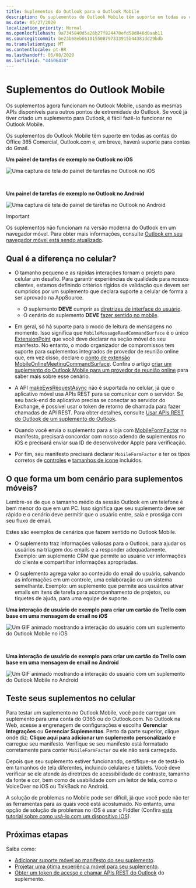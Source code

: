 ```yaml
---
title: Suplementos do Outlook para o Outlook Mobile
description: Os suplementos do Outlook Mobile têm suporte em todas as contas do Office 365 Comercial, Outlook.com e, em breve, haverá suporte para contas do Gmail.
ms.date: 05/27/2020
localization_priority: Normal
ms.openlocfilehash: 9a7345840d5a26b27f824470efd58d846d0aab11
ms.sourcegitcommit: be23b68eb661015508797333915b44381dd29bdb
ms.translationtype: MT
ms.contentlocale: pt-BR
ms.lasthandoff: 06/08/2020
ms.locfileid: "44606438"
---
```

# <a name="add-ins-for-outlook-mobile"></a>Suplementos do Outlook Mobile

Os suplementos agora funcionam no Outlook Mobile, usando as mesmas APIs disponíveis para outros pontos de extremidade do Outlook. Se você já tiver criado um suplemento para Outlook, é fácil fazê-lo funcionar no Outlook Mobile.

Os suplementos do Outlook Mobile têm suporte em todas as contas do Office 365 Comercial, Outlook.com e, em breve, haverá suporte para contas do Gmail.

**Um painel de tarefas de exemplo no Outlook no iOS**

![Uma captura de tela do painel de tarefas no Outlook no iOS](../images/outlook-mobile-addin-taskpane.png)

<br/>

**Um painel de tarefas de exemplo no Outlook no Android**

![Uma captura de tela do painel de tarefas no Outlook no Android](../images/outlook-mobile-addin-taskpane-android.png)

> [!IMPORTANT]
> Os suplementos não funcionam na versão moderna do Outlook em um navegador móvel. Para obter mais informações, consulte [Outlook em seu navegador móvel está sendo atualizado](https://techcommunity.microsoft.com/t5/outlook-blog/outlook-on-your-mobile-browser-is-being-upgraded/ba-p/1125816).

## <a name="whats-different-on-mobile"></a>Qual é a diferença no celular?

- O tamanho pequeno e as rápidas interações tornam o projeto para celular um desafio. Para garantir experiências de qualidade para nossos clientes, estamos definindo critérios rígidos de validação que devem ser cumpridos por um suplemento que declara suporte a celular de forma a ser aprovado na AppSource.
    - O suplemento **DEVE** cumprir as [diretrizes de interface do usuário](outlook-addin-design.md).
    - O cenário do suplemento **DEVE** [fazer sentido no mobile](#what-makes-a-good-scenario-for-mobile-add-ins).

- Em geral, só há suporte para o modo de leitura de mensagens no momento. Isso significa que `MobileMessageReadCommandSurface` é o único [ExtensionPoint](../reference/manifest/extensionpoint.md#mobilemessagereadcommandsurface) que você deve declarar na seção móvel do seu manifesto. No entanto, o modo organizador de compromissos tem suporte para suplementos integrados de provedor de reunião online que, em vez disso, declare o [ponto de extensão MobileOnlineMeetingCommandSurface](../reference/manifest/extensionpoint.md#mobileonlinemeetingcommandsurface-preview). Confira o artigo [criar um suplemento do Outlook Mobile para um provedor de reunião online](online-meeting.md) para saber mais sobre esse cenário.

- A API [makeEwsRequestAsync](../reference/objectmodel/preview-requirement-set/office.context.mailbox.md#methods) não é suportada no celular, já que o aplicativo móvel usa APIs REST para se comunicar com o servidor. Se seu back-end do aplicativo precisa se conectar ao servidor do Exchange, é possível usar o token de retorno de chamada para fazer chamadas de API REST. Para obter detalhes, consulte [Usar APIs REST do Outlook de um suplemento do Outlook](use-rest-api.md).

- Quando você envia o suplemento para a loja com [MobileFormFactor](../reference/manifest/mobileformfactor.md) no manifesto, precisará concordar com nosso adendo de suplementos no iOS e precisará enviar sua ID de desenvolvedor Apple para verificação.

- Por fim, seu manifesto precisará declarar `MobileFormFactor` e ter os tipos corretos de [controles](../reference/manifest/control.md) e [tamanhos de ícone](../reference/manifest/icon.md) incluídos.

## <a name="what-makes-a-good-scenario-for-mobile-add-ins"></a>O que forma um bom cenário para suplementos móveis?

Lembre-se de que o tamanho médio da sessão Outlook em um telefone é bem menor do que em um PC. Isso significa que seu suplemento deve ser rápido e o cenário deve permitir que o usuário entre, saia e prossiga com seu fluxo de email.

Estes são exemplos de cenários que fazem sentido no Outlook Mobile.

- O suplemento traz informações valiosas para o Outlook, para ajudar os usuários na triagem dos emails e a responder adequadamente. Exemplo: um suplemento CRM que permite ao usuário ver informações do cliente e compartilhar informações apropriadas.

- O suplemento agrega valor ao conteúdo do email do usuário, salvando as informações em um controle, uma colaboração ou um sistema semelhante. Exemplo: um suplemento que permite aos usuários ativar emails em itens de tarefa para acompanhamento de projetos, ou tíquetes de ajuda, para uma equipe de suporte.

**Uma interação de usuário de exemplo para criar um cartão do Trello com base em uma mensagem de email no iOS**

![Um GIF animado mostrando a interação do usuário com um suplemento do Outlook Mobile no iOS](../images/outlook-mobile-addin-interaction.gif)

<br/>

**Uma interação de usuário de exemplo para criar um cartão do Trello com base em uma mensagem de email no Android**

![Um GIF animado mostrando a interação do usuário com um suplemento do Outlook Mobile no Android](../images/outlook-mobile-addin-interaction-android.gif)

## <a name="testing-your-add-ins-on-mobile"></a>Teste seus suplementos no celular

Para testar um suplemento no Outlook Mobile, você pode carregar um suplemento para uma conta do O365 ou do Outlook.com. No Outlook na Web, acesse a engrenagem de configurações e escolha **Gerenciar Integrações** ou **Gerenciar Suplementos**. Perto da parte superior, clique onde diz: **Clique aqui para adicionar um suplemento personalizado** e carregue seu manifesto. Verifique se seu manifesto está formatado corretamente para conter `MobileFormFactor` ou ele não será carregado.

Depois que seu suplemento estiver funcionando, certifique-se de testá-lo em tamanhos de tela diferentes, incluindo celulares e tablets. Você deve verificar se ele atende às diretrizes de acessibilidade de contraste, tamanho da fonte e cor, bem como de usabilidade com um leitor de tela, como o VoiceOver no iOS ou TalkBack no Android.

A solução de problemas no Mobile pode ser difícil, já que você pode não ter as ferramentas para as quais você está acostumado. No entanto, uma opção de solução de problemas no iOS é usar o Fiddler (Confira [este tutorial sobre como usá-lo com um dispositivo IOS](https://www.telerik.com/blogs/using-fiddler-with-apple-ios-devices)).

## <a name="next-steps"></a>Próximas etapas

Saiba como:

- [Adicionar suporte móvel ao manifesto do seu suplemento](add-mobile-support.md).
- [Projetar uma ótima experiência móvel para seu suplemento](outlook-addin-design.md).
- [Obter um token de acesso e chamar APIs REST do Outlook](use-rest-api.md) do suplemento.
